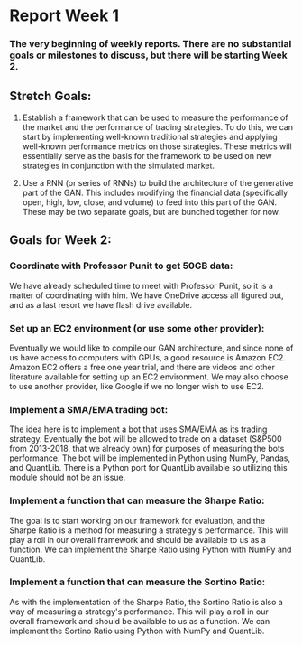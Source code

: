 # Report Week 1

### The very beginning of weekly reports. There are no substantial goals or milestones to discuss, but there will be starting Week 2.

## Stretch Goals:

1. Establish a framework that can be used to measure the performance of the market and the performance of trading strategies. To do this, we can start by implementing well-known traditional strategies and applying well-known performance metrics on those strategies. These metrics will essentially serve as the basis for the framework to be used on new strategies in conjunction with the simulated market.

2. Use a RNN (or series of RNNs) to build the architecture of the generative part of the GAN. This includes modifying the financial data (specifically open, high, low, close, and volume) to feed into this part of the GAN. These may be two separate goals, but are bunched together for now.

## Goals for Week 2:

### Coordinate with Professor Punit to get 50GB data:
We have already scheduled time to meet with Professor Punit, so it is a matter of coordinating with him. We have OneDrive access all figured out, and as a last resort we have flash drive available.

### Set up an EC2 environment (or use some other provider):
Eventually we would like to compile our GAN architecture, and since none of us have access to computers with GPUs, a good resource is Amazon EC2. Amazon EC2 offers a free one year trial, and there are videos and other literature available for setting up an EC2 environment. We may also choose to use another provider, like Google if we no longer wish to use EC2.

### Implement a SMA/EMA trading bot:
The idea here is to implement a bot that uses SMA/EMA as its trading strategy. Eventually the bot will be allowed to trade on a dataset (S&P500 from 2013-2018, that we already own) for purposes of measuring the bots performance. The bot will be implemented in Python using NumPy, Pandas, and QuantLib. There is a Python port for QuantLib available so utilizing this module should not be an issue.

### Implement a function that can measure the Sharpe Ratio:
The goal is to start working on our framework for evaluation, and the Sharpe Ratio is a method for measuring a strategy's performance. This will play a roll in our overall framework and should be available to us as a function. We can implement the Sharpe Ratio using Python with NumPy and QuantLib.

### Implement a function that can measure the Sortino Ratio:
As with the implementation of the Sharpe Ratio, the Sortino Ratio is also a way of measuring a strategy's performance. This will play a roll in our overall framework and should be available to us as a function. We can implement the Sortino Ratio using Python with NumPy and QuantLib.
